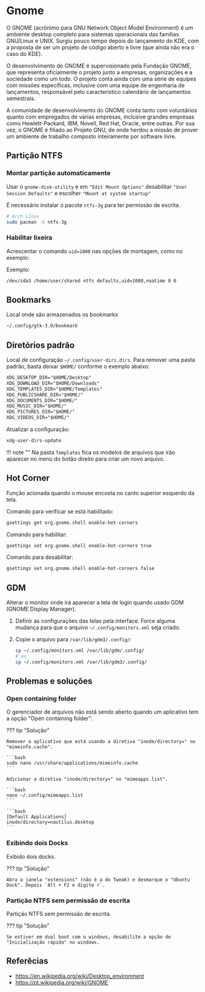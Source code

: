 # Gnome

O GNOME (acrônimo para GNU Network Object Model Environment) é um ambiente desktop completo para sistemas operacionais das famílias GNU/Linux e UNIX.
Surgiu pouco tempo depois do lançamento do KDE, com a proposta de ser um projeto de código aberto e livre (que ainda não era o caso do KDE).

O desenvolvimento do GNOME é supervisionado pela Fundação GNOME, que representa oficialmente o projeto junto a empresas, organizações e a sociedade como um todo. O projeto conta ainda com uma série de equipes com missões específicas, inclusive com uma equipe de engenharia de lançamentos, responsável pelo característico calendário de lançamentos semestrais.

A comunidade de desenvolvimento do GNOME conta tanto com voluntários quanto com empregados de várias empresas, inclusive grandes empresas como Hewlett-Packard, IBM, Novell, Red Hat, Oracle, entre outras. Por sua vez, o GNOME é filiado ao Projeto GNU, de onde herdou a missão de prover um ambiente de trabalho composto inteiramente por software livre.

## Partição NTFS

### Montar partição automaticamente

Usar o `gnome-disk-utility` e em `"Edit Mount Options"` desabilitar `"User Session Defaults"` e escolher `"Mount at system startup"`

É necessário instalar o pacote `ntfs-3g` para ter permissão de escrita.

```bash
# Arch Linux
sudo pacman -S ntfs-3g
```

### Habilitar lixeira

Acrescentar o comando `uid=1000` nas opções de montagem, como no exemplo:

Exemplo:

```bash
/dev/sda3 /home/user/shared ntfs defaults,uid=1000,noatime 0 0
```

## Bookmarks

Local onde são armazenados os bookmarks

```bash
~/.config/gtk-3.0/bookmark
```

## Diretórios padrão

Local de configuração `~/.config/user-dirs.dirs`. Para remover uma pasta padrão, basta deixar `$HOME/` conforme o exemplo abaixo:

```txt
XDG_DESKTOP_DIR="$HOME/Desktop"
XDG_DOWNLOAD_DIR="$HOME/Downloads"
XDG_TEMPLATES_DIR="$HOME/Templates"
XDG_PUBLICSHARE_DIR="$HOME/"
XDG_DOCUMENTS_DIR="$HOME/"
XDG_MUSIC_DIR="$HOME/"
XDG_PICTURES_DIR="$HOME/"
XDG_VIDEOS_DIR="$HOME/"
```

Atualizar a configuração:

```bash
xdg-user-dirs-update
```

!!! note ""
    Na pasta `Templates` fica os modelos de arquivos que irão aparecer no menu do botão direito para criar um novo arquivo.

## Hot Corner

Função acionada quando o mouse encosta no canto superior esquerdo da tela.

Comando para verificar se está habilitado:

```bash
gsettings get org.gnome.shell enable-hot-corners
```

Comando para habilitar:

```bash
gsettings set org.gnome.shell enable-hot-corners true
```

Comando para desabilitar:

```bash
gsettings set org.gnome.shell enable-hot-corners false
```

## GDM

Alterar o monitor onde irá aparecer a tela de login quando usado GDM (GNOME Display Manager).

1. Definir as configurações das telas pela interface. Force alguma mudança para que o arquivo `~/.config/monitors.xml` seja criado.

1. Copie o arquivo para `/var/lib/gdm3/.config/`:

    ```bash
    cp ~/.config/monitors.xml /var/lib/gdm/.config/
    # ou
    cp ~/.config/monitors.xml /var/lib/gdm3/.config/
    ```

## Problemas e soluções

### Open containing folder

O gerenciador de arquivos não está sendo aberto quando um aplicativo tem a opção "Open containing folder".

??? tip "Solução"

    Remover o aplicativo que está usando a diretiva "inode/directory=" no "mimeinfo.cache".

    ```bash
    sudo nano /usr/share/applications/mimeinfo.cache
    ```

    Adicionar a diretiva "inode/directory=" no "mimeapps.list".

    ```bash
    nano ~/.config/mimeapps.list
    ```

    ```bash
    [Default Applications]
    inode/directory=nautilus.desktop
    ```

### Exibindo dois Docks

Exibido dois docks.

??? tip "Solução"

    Abra a janela "extensions" (não é a do Tweak) e desmarque o "Ubuntu Dock". Depois `Alt + F2 e digite r`.

### Partição NTFS sem permissão de escrita

Partição NTFS sem permissão de escrita.

??? tip "Solução"

    Se estiver em dual boot com o windows, desabilite a opção de "Inicialização rápida" no windows.

## Referêcias

- <https://en.wikipedia.org/wiki/Desktop_environment>
- <https://pt.wikipedia.org/wiki/GNOME>
